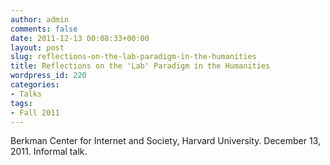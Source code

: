 ```yaml
---
author: admin
comments: false
date: 2011-12-13 00:08:33+00:00
layout: post
slug: reflections-on-the-lab-paradigm-in-the-humanities
title: Reflections on the 'Lab' Paradigm in the Humanities
wordpress_id: 220
categories:
- Talks
tags:
- Fall 2011
---
```


Berkman Center for Internet and Society, Harvard University. December 13, 2011. Informal talk.
